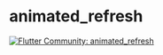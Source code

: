 # animated_refresh

[![Flutter Community: animated_refresh](https://fluttercommunity.dev/_github/header/animated_refresh)](https://github.com/fluttercommunity/community)
